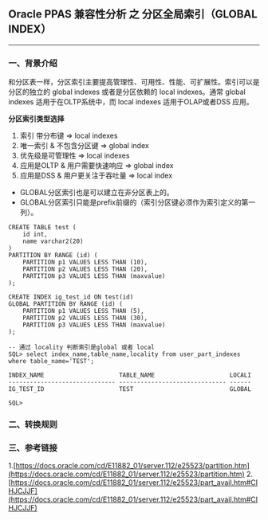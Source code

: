 ## Oracle PPAS 兼容性分析 之 分区全局索引（GLOBAL INDEX）
---

### 一、背景介绍
和分区表一样，分区索引主要提高管理性、可用性、性能、可扩展性。索引可以是分区的独立的 global indexes 或者是分区依赖的 local indexes。通常 global indexes 适用于在OLTP系统中，而 local indexes 适用于OLAP或者DSS 应用。

**分区索引类型选择**
1. 索引 带分布键 => local indexes
2. 唯一索引 & 不包含分区键  => global index
3. 优先级是可管理性  => local indexes
4. 应用是OLTP & 用户需要快速响应   => global index
5. 应用是DSS & 用户更关注于吞吐量   => local index

+ GLOBAL分区索引也是可以建立在非分区表上的。
+ GLOBAL分区索引只能是prefix前缀的（索引分区键必须作为索引定义的第一列）。
```
CREATE TABLE test (
    id int,
    name varchar2(20)
)
PARTITION BY RANGE (id) (
    PARTITION p1 VALUES LESS THAN (10),
    PARTITION p2 VALUES LESS THAN (20),
    PARTITION p3 VALUES LESS THAN (maxvalue)
);

CREATE INDEX ig_test_id ON test(id)
GLOBAL PARTITION BY RANGE (id) (
    PARTITION p1 VALUES LESS THAN (5),
    PARTITION p2 VALUES LESS THAN (30),
    PARTITION p3 VALUES LESS THAN (maxvalue)
);

-- 通过 locality 判断索引是global 或者 local
SQL> select index_name,table_name,locality from user_part_indexes where table_name='TEST';

INDEX_NAME                     TABLE_NAME                     LOCALI
------------------------------ ------------------------------ ------
IG_TEST_ID                     TEST                           GLOBAL

SQL> 
```


### 二、转换规则

### 三、参考链接
1.[https://docs.oracle.com/cd/E11882_01/server.112/e25523/partition.htm](https://docs.oracle.com/cd/E11882_01/server.112/e25523/partition.htm)
2.[https://docs.oracle.com/cd/E11882_01/server.112/e25523/part_avail.htm#CIHJCJJF](https://docs.oracle.com/cd/E11882_01/server.112/e25523/part_avail.htm#CIHJCJJF)

